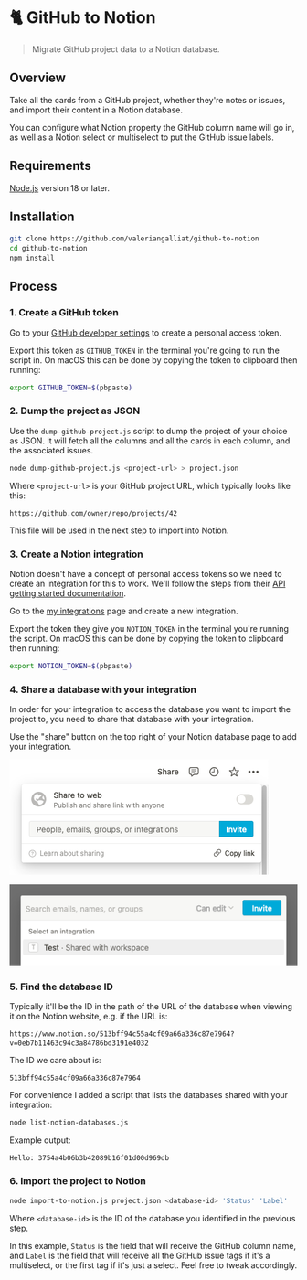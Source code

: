 # 🐈 GitHub to Notion

> Migrate GitHub project data to a Notion database.

## Overview

Take all the cards from a GitHub project, whether they're notes or
issues, and import their content in a Notion database.

You can configure what Notion property the GitHub column name will go
in, as well as a Notion select or multiselect to put the GitHub issue
labels.

## Requirements

[Node.js](https://nodejs.org/) version 18 or later.

## Installation

```sh
git clone https://github.com/valeriangalliat/github-to-notion
cd github-to-notion
npm install
```

## Process

### 1. Create a GitHub token

Go to your [GitHub developer settings](https://github.com/settings/tokens)
to create a personal access token.

Export this token as `GITHUB_TOKEN` in the terminal you're going to run
the script in. On macOS this can be done by copying the token to
clipboard then running:

```sh
export GITHUB_TOKEN=$(pbpaste)
```

### 2. Dump the project as JSON

Use the `dump-github-project.js` script to dump the project of your
choice as JSON. It will fetch all the columns and all the cards in each
column, and the associated issues.

```sh
node dump-github-project.js <project-url> > project.json
```

Where `<project-url>` is your GitHub project URL, which typically looks
like this:

```
https://github.com/owner/repo/projects/42
```

This file will be used in the next step to import into Notion.

### 3. Create a Notion integration

Notion doesn't have a concept of personal access tokens so we need to
create an integration for this to work. We'll follow the steps from
their [API getting started documentation](https://developers.notion.com/docs/getting-started).

Go to the [my integrations](https://www.notion.so/my-integrations) page
and create a new integration.

Export the token they give you `NOTION_TOKEN` in the terminal you're
running the script. On macOS this can be done by copying the token to
clipboard then running:

```sh
export NOTION_TOKEN=$(pbpaste)
```

### 4. Share a database with your integration

In order for your integration to access the database you want to import
the project to, you need to share that database with your integration.

Use the "share" button on the top right of your Notion database page to
add your integration.

![Share](share.png)

![Invite](invite.png)

### 5. Find the database ID

Typically it'll be the ID in the path of the URL of the database when
viewing it on the Notion website, e.g. if the URL is:

```
https://www.notion.so/513bff94c55a4cf09a66a336c87e7964?v=0eb7b11463c94c3a84786bd3191e4032
```

The ID we care about is:

```
513bff94c55a4cf09a66a336c87e7964
```

For convenience I added a script that lists the databases shared with
your integration:

```sh
node list-notion-databases.js
```

Example output:

```
Hello: 3754a4b06b3b42089b16f01d00d969db
```

### 6. Import the project to Notion

```sh
node import-to-notion.js project.json <database-id> 'Status' 'Label'
```

Where `<database-id>` is the ID of the database you identified in the
previous step.

In this example, `Status` is the field that will receive the GitHub
column name, and `Label` is the field that will receive all the GitHub
issue tags if it's a multiselect, or the first tag if it's just a
select. Feel free to tweak accordingly.
